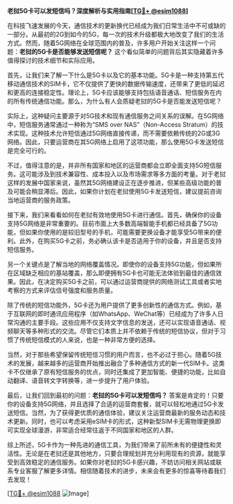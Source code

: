 **老挝5G卡可以发短信吗？深度解析与实用指南[[TG💪+ @esim1088](https://t.me/s/esim1088)]**

在科技飞速发展的今天，通信技术的更新换代已经成为我们日常生活中不可或缺的一部分。从最初的2G到如今的5G，每一次的技术升级都极大地改变了我们的生活方式。然而，随着5G网络在全球范围内的普及，许多用户开始关注这样一个问题：**老挝的5G卡是否能够发送短信呢？** 这个看似简单的问题背后其实隐藏着许多值得探讨的技术细节和实际应用。

首先，让我们来了解一下什么是5G卡以及它的基本功能。5G卡是一种支持第五代移动通信技术的SIM卡，它不仅提供了更快的数据传输速度，还带来了更低的延迟和更高的连接稳定性。理论上，5G卡应该能够支持包括语音通话、短信服务在内的所有传统通信功能。那么，为什么有人会质疑老挝的5G卡是否能发送短信呢？

实际上，这种疑问主要源于对5G技术和现有通信服务之间关系的误解。在5G网络中，短信服务通常通过一种称为“SMS over NAS”（Non-Access Stratum）的技术实现。这种技术允许短信通过5G网络直接传递，而不需要依赖传统的2G或3G网络。因此，只要运营商在其5G网络上启用了这项功能，那么使用5G卡发送短信是完全可行的。

不过，值得注意的是，并非所有国家和地区的运营商都会立即全面支持5G短信服务。这可能涉及到技术兼容性、成本投入以及市场需求等多方面的考量。对于老挝这样的发展中国家来说，虽然其5G网络建设正在逐步推进，但某些高级功能的普及可能会稍显滞后。因此，如果你计划在老挝使用5G卡发送短信，建议提前咨询当地运营商的服务政策。

接下来，我们来看看如何在老挝有效地使用5G卡进行通信。首先，确保你的设备支持5G网络是非常重要的。目前市面上大多数高端智能手机都已经具备了5G功能，但如果你使用的是较旧型号的手机，可能需要更换设备才能享受5G带来的便利。此外，在购买5G卡之前，务必确认该卡是否适用于你的设备，并且是否支持短信服务。

另一个关键点是了解当地的网络覆盖情况。即使你的设备支持5G功能，但如果所在区域缺乏相应的基站覆盖，那么即便拥有5G卡也可能无法体验到最佳的通信效果。因此，在决定购买5G卡之前，可以通过运营商提供的网络测试工具或者实地考察的方式来评估信号强度和服务质量。

除了传统的短信功能外，5G卡还为用户提供了更多创新性的通信方式。例如，基于互联网的即时通讯应用程序（如WhatsApp、WeChat等）已经成为了许多人日常沟通的主要手段。这些应用不仅支持文字信息的发送，还可以实现语音通话、视频聊天等多种形式的交流。尽管它们本质上并不依赖于传统的短信协议，但对于习惯了传统短信模式的人来说，也是一种非常方便的选择。

当然，对于那些希望保留传统短信习惯的用户而言，也不必过于担心。随着5G技术的发展，越来越多的运营商开始推出融合了多种通信方式的新一代SIM卡。这类卡不仅继承了原有短信服务的优点，同时还集成了更加智能、便捷的功能，比如自动翻译、语音转文字转换等，进一步提升了用户体验。

最后，让我们回到最初的问题：**老挝的5G卡可以发短信吗？** 答案是肯定的！只要你的设备支持5G网络，并且选择了合适的运营商套餐，就可以轻松地通过5G卡发送短信。当然，为了获得更优质的通信体验，建议关注运营商最新的服务动态和技术更新。同时，也可以考虑采用eSIM卡的形式，这种新型SIM卡无需物理更换即可实现全球漫游，非常适合经常往返于不同国家和地区的人群。

综上所述，5G卡作为一种先进的通信工具，为我们带来了前所未有的便捷性和灵活性。无论是在老挝还是其他地方，只要合理规划并充分利用现有的资源，就能享受到高效稳定的通信服务。如果你对老挝的5G卡感兴趣，不妨访问相关网站或联系专业客服了解更多详情。相信随着技术的进步，未来会有更多的惊喜等待着我们去发现！

[[TG💪+ @esim1088](https://t.me/s/esim1088) ![Image](https://i.postimg.cc/4NQfJmqS/Snipaste-2025-05-13-00-14-12.png)]